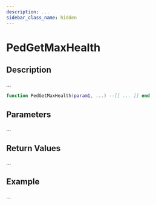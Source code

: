 ```yaml
---
description: ...
sidebar_class_name: hidden
---
```


# PedGetMaxHealth

## Description

...

```lua
function PedGetMaxHealth(param1, ...) --[[ ... ]] end
```

## Parameters

...

## Return Values

...

## Example

...

